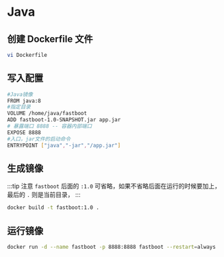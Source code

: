 # Java

## 创建 Dockerfile 文件

```bash
vi Dockerfile
```

## 写入配置

```bash
#Java镜像
FROM java:8
#指定目录
VOLUME /home/java/fastboot
ADD fastboot-1.0-SNAPSHOT.jar app.jar
# 暴露端口 8888 -- 容器内部端口
EXPOSE 8888
#入口，jar文件的启动命令
ENTRYPOINT ["java","-jar","/app.jar"]
```

## 生成镜像

:::tip 注意
`fastboot` 后面的 `:1.0` 可省略，如果不省略后面在运行的时候要加上，最后的 `.` 则是当前目录，
:::

```bash
docker build -t fastboot:1.0 .
```

## 运行镜像

```bash
docker run -d --name fastboot -p 8888:8888 fastboot --restart=always
```
